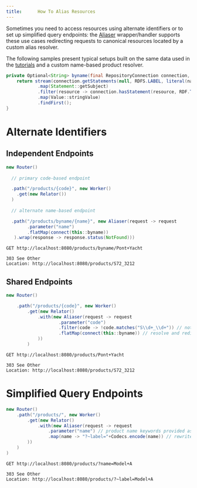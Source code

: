 ```yaml
---
title:      How To Alias Resources
---
```


Sometimes you need to access resources using alternate identifiers or to set up simplified query endpoints: the [Aliaser](../javadocs/com/metreeca/rest/wrappers/Aliaser.html) wrapper/handler supports these use cases redirecting requests to canonical resources located by a custom alias resolver.

The following samples present typical setups built on the same data used in the [tutorials](../tutorials/publishing-ldp-apis) and a custom name-based product resolver.

```java
private Optional<String> byname(final RepositoryConnection connection, final String name) {
    return stream(connection.getStatements(null, RDFS.LABEL, literal(name)))
            .map(Statement::getSubject)
            .filter(resource -> connection.hasStatement(resource, RDF.TYPE, BIRT.Product, true))
            .map(Value::stringValue)
            .findFirst();
}
```

# Alternate Identifiers

## Independent Endpoints

```java
new Router()
 
  // primary code-based endpoint

  .path("/products/{code}", new Worker()
    .get(new Relator())
  )
 
  // alternate name-based endpoint

  .path("/products/byname/{name}", new Aliaser(request -> request
        .parameter("name")
        .flatMap(connect(this::byname))
   ).wrap(response -> response.status(NotFound)))
```

```shell
GET http://localhost:8080/products/byname/Pont+Yacht

303 See Other
Location: http://localhost:8080/products/S72_3212
```

## Shared Endpoints

```java
new Router()

    .path("/products/{code}", new Worker()
        .get(new Relator()
            .with(new Aliaser(request -> request
                    .parameter("code")
                    .filter(code -> !code.matches("S\\d+_\\d+")) // not a product code
                    .flatMap(connect(this::byname)) // resolve and redirect
            ))
        )
```

```shell
GET http://localhost:8080/products/Pont+Yacht

303 See Other
Location: http://localhost:8080/products/S72_3212
```

# Simplified Query Endpoints

```java
new Router()
    .path("/products/", new Worker()
        .get(new Relator()
            .with(new Aliaser(request -> request
                .parameter("name") // product name keywords provided as query parameter
                .map(name -> "?~label="+Codecs.encode(name)) // rewrite query
        ))
	)
)
```

```shell
GET http://localhost:8080/products/?name=Model+A

303 See Other
Location: http://localhost:8080/products/?~label=Model+A
```
